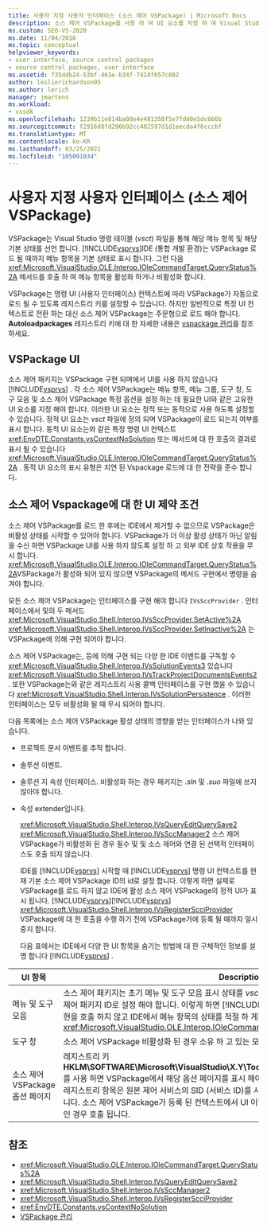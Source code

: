 ```yaml
---
title: 사용자 지정 사용자 인터페이스 (소스 제어 VSPackage) | Microsoft Docs
description: 소스 제어 VSPackage를 사용 하 여 UI 요소를 지정 하 여 Visual Studio에서 사용자 지정 UI (사용자 인터페이스)를 만드는 방법에 대해 알아봅니다.
ms.custom: SEO-VS-2020
ms.date: 11/04/2016
ms.topic: conceptual
helpviewer_keywords:
- user interface, source control packages
- source control packages, user interface
ms.assetid: f35ddb24-53bf-461e-b34f-7414f657c082
author: leslierichardson95
ms.author: lerich
manager: jmartens
ms.workload:
- vssdk
ms.openlocfilehash: 1239b11e814ba08e4e481358f5e7fdd0e5dc666b
ms.sourcegitcommit: f2916d8fd296b92cc402597d1d1eecda4f6cccbf
ms.translationtype: MT
ms.contentlocale: ko-KR
ms.lasthandoff: 03/25/2021
ms.locfileid: "105091034"
---
```

# <a name="custom-user-interface-source-control-vspackage"></a>사용자 지정 사용자 인터페이스 (소스 제어 VSPackage)
VSPackage는 Visual Studio 명령 테이블 (*vsct*) 파일을 통해 해당 메뉴 항목 및 해당 기본 상태를 선언 합니다. [!INCLUDE[vsprvs](../../code-quality/includes/vsprvs_md.md)]IDE (통합 개발 환경)는 VSPackage 로드 될 때까지 메뉴 항목을 기본 상태로 표시 합니다. 그런 다음 <xref:Microsoft.VisualStudio.OLE.Interop.IOleCommandTarget.QueryStatus%2A> 메서드를 호출 하 여 메뉴 항목을 활성화 하거나 비활성화 합니다.

 VSPackage는 명령 UI (사용자 인터페이스) 컨텍스트에 따라 VSPackage가 자동으로 로드 될 수 있도록 레지스트리 키를 설정할 수 있습니다. 하지만 일반적으로 특정 UI 컨텍스트로 전환 하는 대신 소스 제어 VSPackage는 주문형으로 로드 해야 합니다. **Autoloadpackages** 레지스트리 키에 대 한 자세한 내용은 [vspackage 관리](../../extensibility/managing-vspackages.md)를 참조 하세요.

## <a name="vspackage-ui"></a>VSPackage UI
 소스 제어 패키지는 VSPackage 구현 되며에서 UI를 사용 하지 않습니다 [!INCLUDE[vsprvs](../../code-quality/includes/vsprvs_md.md)] . 각 소스 제어 VSPackage는 메뉴 항목, 메뉴 그룹, 도구 창, 도구 모음 및 소스 제어 VSPackage 특정 옵션을 설정 하는 데 필요한 UI와 같은 고유한 UI 요소를 지정 해야 합니다. 이러한 UI 요소는 정적 또는 동적으로 사용 하도록 설정할 수 있습니다. 정적 UI 요소는 *vsct* 파일에 정의 되며 VSPackage이 로드 되는지 여부를 표시 합니다. 동적 UI 요소는와 같은 특정 명령 UI 컨텍스트 <xref:EnvDTE.Constants.vsContextNoSolution> 또는 메서드에 대 한 호출의 결과로 표시 될 수 있습니다 <xref:Microsoft.VisualStudio.OLE.Interop.IOleCommandTarget.QueryStatus%2A> . 동적 UI 요소의 표시 유형은 지연 된 Vspackage 로드에 대 한 전략을 준수 합니다.

## <a name="ui-constraints-on-source-control-vspackages"></a>소스 제어 Vspackage에 대 한 UI 제약 조건
 소스 제어 VSPackage를 로드 한 후에는 IDE에서 제거할 수 없으므로 VSPackage은 비활성 상태를 시작할 수 있어야 합니다. VSPackage가 더 이상 활성 상태가 아닌 알림을 수신 하면 VSPackage UI를 사용 하지 않도록 설정 하 고 외부 IDE 상호 작용을 무시 합니다. <xref:Microsoft.VisualStudio.OLE.Interop.IOleCommandTarget.QueryStatus%2A>VSPackage가 활성화 되어 있지 않으면 VSPackage의 메서드 구현에서 명령을 숨겨야 합니다.

 모든 소스 제어 VSPackage는 인터페이스를 구현 해야 합니다 `IVsSccProvider` . 인터페이스에서 및의 두 메서드 <xref:Microsoft.VisualStudio.Shell.Interop.IVsSccProvider.SetActive%2A> <xref:Microsoft.VisualStudio.Shell.Interop.IVsSccProvider.SetInactive%2A> 는 VSPackage에 의해 구현 되어야 합니다.

 소스 제어 VSPackage는, 등에 의해 구현 되는 다양 한 IDE 이벤트를 구독할 수 <xref:Microsoft.VisualStudio.Shell.Interop.IVsSolutionEvents3> 있습니다 <xref:Microsoft.VisualStudio.Shell.Interop.IVsTrackProjectDocumentsEvents2> . 또한 VSPackage는와 같은 레지스트리 사용 콜백 인터페이스를 구현 했을 수 있습니다 <xref:Microsoft.VisualStudio.Shell.Interop.IVsSolutionPersistence> . 이러한 인터페이스는 모두 비활성화 될 때 무시 되어야 합니다.

 다음 목록에는 소스 제어 VSPackage 활성 상태의 영향을 받는 인터페이스가 나와 있습니다.

- 프로젝트 문서 이벤트를 추적 합니다.

- 솔루션 이벤트.

- 솔루션 지 속성 인터페이스. 비활성화 하는 경우 패키지는 *.sln* 및 *.suo* 파일에 쓰지 않아야 합니다.

- 속성 extender입니다.

  <xref:Microsoft.VisualStudio.Shell.Interop.IVsQueryEditQuerySave2> <xref:Microsoft.VisualStudio.Shell.Interop.IVsSccManager2> 소스 제어 VSPackage가 비활성화 된 경우 필수 및 및 소스 제어와 연결 된 선택적 인터페이스도 호출 되지 않습니다.

  IDE를 [!INCLUDE[vsprvs](../../code-quality/includes/vsprvs_md.md)] 시작할 때 [!INCLUDE[vsprvs](../../code-quality/includes/vsprvs_md.md)] 명령 UI 컨텍스트를 현재 기본 소스 제어 VSPackage ID의 id로 설정 합니다. 이렇게 하면 실제로 VSPackage를 로드 하지 않고 IDE에 활성 소스 제어 VSPackage의 정적 UI가 표시 됩니다. [!INCLUDE[vsprvs](../../code-quality/includes/vsprvs_md.md)][!INCLUDE[vsprvs](../../code-quality/includes/vsprvs_md.md)] <xref:Microsoft.VisualStudio.Shell.Interop.IVsRegisterScciProvider> VSPackage에 대 한 호출을 수행 하기 전에 VSPackage가에 등록 될 때까지 일시 중지 합니다.

  다음 표에서는 IDE에서 다양 한 UI 항목을 숨기는 방법에 대 한 구체적인 정보를 설명 합니다 [!INCLUDE[vsprvs](../../code-quality/includes/vsprvs_md.md)] .

| UI 항목 | Description |
| - | - |
| 메뉴 및 도구 모음 | 소스 제어 패키지는 초기 메뉴 및 도구 모음 표시 상태를 *vsct* 파일의 [VisibilityConstraints](../../extensibility/visibilityconstraints-element.md) 섹션에 있는 소스 제어 패키지 ID로 설정 해야 합니다. 이렇게 하면 [!INCLUDE[vsprvs](../../code-quality/includes/vsprvs_md.md)] VSPackage를 로드 하 고 메서드 구현을 호출 하지 않고 IDE에서 메뉴 항목의 상태를 적절 하 게 설정할 수 있습니다 <xref:Microsoft.VisualStudio.OLE.Interop.IOleCommandTarget.QueryStatus%2A> . |
| 도구 창 | 소스 제어 VSPackage 비활성화 된 경우 소유 하 고 있는 모든 도구 창을 숨깁니다. |
| 소스 제어 VSPackage 옵션 페이지 | 레지스트리 키 **HKLM\SOFTWARE\Microsoft\VisualStudio\X.Y\ToolsOptionsPages\VisibilityCmdUIContexts** 를 사용 하면 VSPackage에서 해당 옵션 페이지를 표시 해야 하는 컨텍스트를 설정할 수 있습니다. 이 키의 레지스트리 항목은 원본 제어 서비스의 SID (서비스 ID)를 사용 하 여 만들고 DWORD 값을 1로 할당 해야 합니다. 소스 제어 VSPackage가 등록 된 컨텍스트에서 UI 이벤트가 발생할 때마다 VSPackage가 활성 상태인 경우 호출 됩니다. |

## <a name="see-also"></a>참조
- <xref:Microsoft.VisualStudio.OLE.Interop.IOleCommandTarget.QueryStatus%2A>
- <xref:Microsoft.VisualStudio.Shell.Interop.IVsQueryEditQuerySave2>
- <xref:Microsoft.VisualStudio.Shell.Interop.IVsSccManager2>
- <xref:Microsoft.VisualStudio.Shell.Interop.IVsRegisterScciProvider>
- <xref:EnvDTE.Constants.vsContextNoSolution>
- [VSPackage 관리](../../extensibility/managing-vspackages.md)

